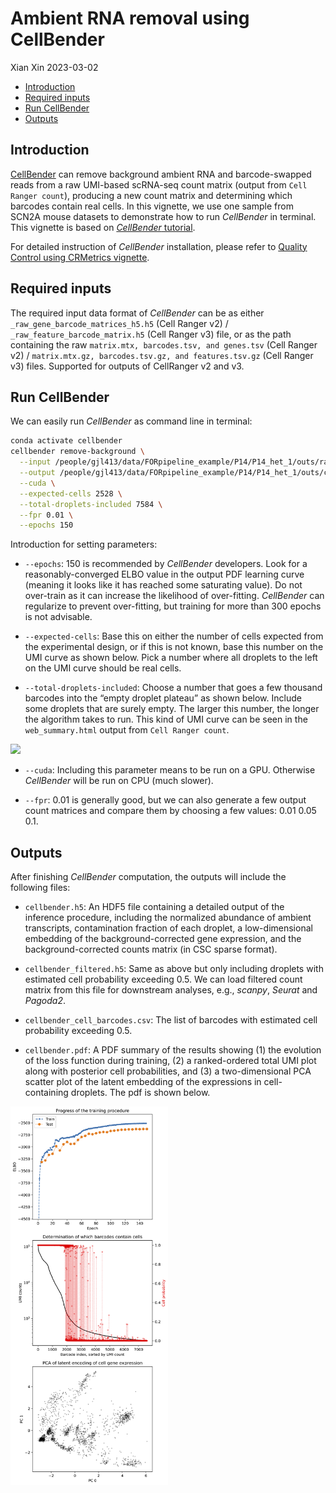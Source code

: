 Ambient RNA removal using CellBender
================
Xian Xin
2023-03-02

-   <a href="#introduction" id="toc-introduction">Introduction</a>
-   <a href="#required-inputs" id="toc-required-inputs">Required inputs</a>
-   <a href="#run-cellbender" id="toc-run-cellbender">Run CellBender</a>
-   <a href="#outputs" id="toc-outputs">Outputs</a>

## Introduction

[CellBender](https://github.com/broadinstitute/CellBender) can remove
background ambient RNA and barcode-swapped reads from a raw UMI-based
scRNA-seq count matrix (output from `Cell Ranger count`), producing a
new count matrix and determining which barcodes contain real cells. In
this vignette, we use one sample from SCN2A mouse datasets to
demonstrate how to run *CellBender* in terminal. This vignette is based
on [*CellBender*
tutorial](https://cellbender.readthedocs.io/en/latest/getting_started/remove_background/index.html).

For detailed instruction of *CellBender* installation, please refer to
[Quality Control using CRMetrics vignette](./QC.md).

## Required inputs

The required input data format of *CellBender* can be as either
`_raw_gene_barcode_matrices_h5.h5` (Cell Ranger v2) /
`_raw_feature_barcode_matrix.h5` (Cell Ranger v3) file, or as the path
containing the raw `matrix.mtx, barcodes.tsv, and genes.tsv` (Cell
Ranger v2) / `matrix.mtx.gz, barcodes.tsv.gz, and features.tsv.gz` (Cell
Ranger v3) files. Supported for outputs of CellRanger v2 and v3.

## Run CellBender

We can easily run *CellBender* as command line in terminal:

``` bash
conda activate cellbender
cellbender remove-background \
  --input /people/gjl413/data/FORpipeline_example/P14/P14_het_1/outs/raw_feature_bc_matrix.h5 \
  --output /people/gjl413/data/FORpipeline_example/P14/P14_het_1/outs/cellbender.h5 \
  --cuda \
  --expected-cells 2528 \
  --total-droplets-included 7584 \
  --fpr 0.01 \
  --epochs 150 
```

Introduction for setting parameters:

-   `--epochs`: 150 is recommended by *CellBender* developers. Look for
    a reasonably-converged ELBO value in the output PDF learning curve
    (meaning it looks like it has reached some saturating value). Do not
    over-train as it can increase the likelihood of over-fitting.
    *CellBender* can regularize to prevent over-fitting, but training
    for more than 300 epochs is not advisable.

-   `--expected-cells`: Base this on either the number of cells expected
    from the experimental design, or if this is not known, base this
    number on the UMI curve as shown below. Pick a number where all
    droplets to the left on the UMI curve should be real cells.

-   `--total-droplets-included`: Choose a number that goes a few
    thousand barcodes into the “empty droplet plateau” as shown below.
    Include some droplets that are surely empty. The larger this number,
    the longer the algorithm takes to run. This kind of UMI curve can be
    seen in the `web_summary.html` output from `Cell Ranger count`.

![](https://cellbender.readthedocs.io/en/latest/_images/UMI_curve_defs.png)

-   `--cuda`: Including this parameter means to be run on a GPU.
    Otherwise *CellBender* will be run on CPU (much slower).

-   `--fpr`: 0.01 is generally good, but we can also generate a few
    output count matrices and compare them by choosing a few values:
    0.01 0.05 0.1.

## Outputs

After finishing *CellBender* computation, the outputs will include the
following files:

-   `cellbender.h5`: An HDF5 file containing a detailed output of the
    inference procedure, including the normalized abundance of ambient
    transcripts, contamination fraction of each droplet, a
    low-dimensional embedding of the background-corrected gene
    expression, and the background-corrected counts matrix (in CSC
    sparse format).

-   `cellbender_filtered.h5`: Same as above but only including droplets
    with estimated cell probability exceeding 0.5. We can load filtered
    count matrix from this file for downstream analyses, e.g., *scanpy*,
    *Seurat* and *Pagoda2*.

-   `cellbender_cell_barcodes.csv`: The list of barcodes with estimated
    cell probability exceeding 0.5.

-   `cellbender.pdf`: A PDF summary of the results showing (1) the
    evolution of the loss function during training, (2) a ranked-ordered
    total UMI plot along with posterior cell probabilities, and (3) a
    two-dimensional PCA scatter plot of the latent embedding of the
    expressions in cell-containing droplets. The pdf is shown below.

<img src="./cellbender.png" width="50%" height="50%" />
